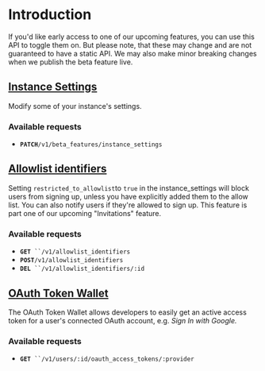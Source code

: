 # Introduction

If you'd like early access to one of our upcoming features, you can use this API to toggle them on.  But please note, that these may change and are not guaranteed to have a static API.  We may also make minor breaking changes when we publish the beta feature live.

## [Instance Settings](instance-settings.md)

Modify some of your instance's settings.

### Available requests

* **`PATCH`**`/v1/beta_features/instance_settings`

## ****[**Allowlist identifiers**](allowlist-identifiers.md)****

Setting `restricted_to_allowlist`to `true` in the instance\_settings will block users from signing up, unless you have explicitly added them to the allow list.  You can also notify users if they're allowed to sign up.  This feature is part one of our upcoming "Invitations" feature.

### Available requests

* **`GET`**` ``/v1/allowlist_identifiers`
* **`POST`**`/v1/allowlist_identifiers`
* **`DEL`**` ``/v1/allowlist_identifiers/:id`

## [OAuth Token Wallet](oauth-token-wallet.md)

The OAuth Token Wallet allows developers to easily get an active access token for a user's connected OAuth account, e.g. _Sign In with Google._

### Available requests

* **`GET`**` ``/v1/users/:id/oauth_access_tokens/:provider`
